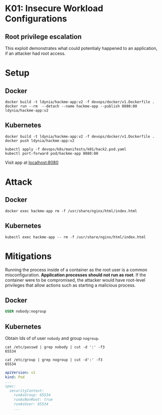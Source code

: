 # K01: Insecure Workload Configurations

## Root privilege escalation

This exploit demonstrates what could potentialy happened to an application, if an attacker had root access.

# Setup

## Docker

```shell
docker build -t ldynia/hackme-app:v2 -f devops/docker/v1.Dockerfile .
docker run --rm  --detach --name hackme-app --publish 8080:80 ldynia/hackme-app:v2
```

## Kubernetes

```shell
docker build -t ldynia/hackme-app:v2 -f devops/docker/v1.Dockerfile .
docker push ldynia/hackme-app:v2

kubectl apply -f devops/k8s/manifests/k01/hack2.pod.yaml
kubectl port-forward pod/hackme-app 8080:80
```

Visit app at [localhost:8080](http://localhost:8080/)

# Attack

## Docker

```shell
docker exec hackme-app rm -f /usr/share/nginx/html/index.html
```

## Kubernetes

```shell
kubectl exec hackme-app -- rm -f /usr/share/nginx/html/index.html
```

# Mitigations

Running the process inside of a container as the root user is a common misconfiguration. **Application processes should not run as root**. If the container were to be compromised, the attacker would have root-level privileges that allow actions such as starting a malicious process.

## Docker

```Dockerfile
USER nobody:nogroup
```

## Kubernetes

Obtain Ids of of user `nobody` and group `nogroup`.

```shell
cat /etc/passwd | grep nobody | cut -d ':' -f3
65534

cat /etc/group | grep nogroup | cut -d':' -f3
65534
```

```yaml
apiVersion: v1  
kind: Pod  
...
spec:  
  securityContext: 
    runAsGroup: 65534
    runAsNonRoot: true
    runAsUser: 65534
    ...
```